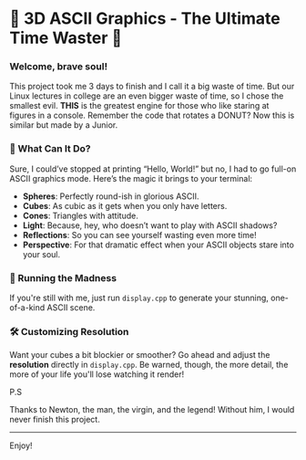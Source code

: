 # 🎉 3D ASCII Graphics - The Ultimate Time Waster 🎉

### Welcome, brave soul!

This project took me 3 days to finish and I call it a big waste of time. But our Linux lectures in college are an even bigger waste of time, so I chose the smallest evil.
**THIS** is the greatest engine for those who like staring at figures in a console. Remember the code that rotates a DONUT? Now this is similar but made by a Junior.

### 🌟 What Can It Do?
Sure, I could’ve stopped at printing “Hello, World!” but no, I had to go full-on ASCII graphics mode. Here’s the magic it brings to your terminal:

- **Spheres**: Perfectly round-ish in glorious ASCII.
- **Cubes**: As cubic as it gets when you only have letters.
- **Cones**: Triangles with attitude.
- **Light**: Because, hey, who doesn’t want to play with ASCII shadows?
- **Reflections**: So you can see yourself wasting even more time!
- **Perspective**: For that dramatic effect when your ASCII objects stare into your soul.

### 🚀 Running the Madness
If you're still with me, just run `display.cpp` to generate your stunning, one-of-a-kind ASCII scene.

### 🛠️ Customizing Resolution
Want your cubes a bit blockier or smoother? Go ahead and adjust the **resolution** directly in `display.cpp`. Be warned, though, the more detail, the more of your life you'll lose watching it render!

P.S

Thanks to Newton, the man, the virgin, and the legend! Without him, I would never finish this project.

---

Enjoy!
